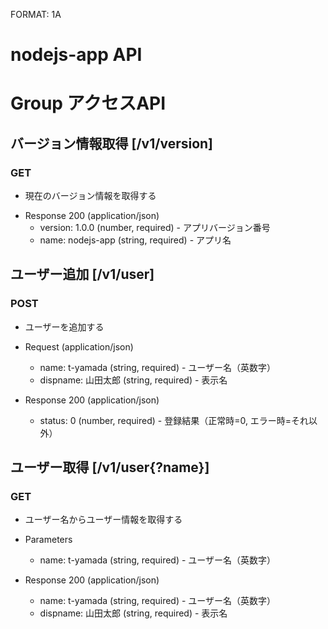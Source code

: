 FORMAT: 1A

# nodejs-app API

# Group アクセスAPI

## バージョン情報取得 [/v1/version]
### GET

* 現在のバージョン情報を取得する

+ Response 200 (application/json)
    + version: 1.0.0 (number, required) - アプリバージョン番号
    + name: nodejs-app (string, required) - アプリ名

## ユーザー追加 [/v1/user]
### POST

* ユーザーを追加する

+ Request (application/json)
    + name: t-yamada (string, required) - ユーザー名（英数字）
    + dispname: 山田太郎 (string, required) - 表示名

+ Response 200 (application/json)
    + status: 0 (number, required) - 登録結果（正常時=0, エラー時=それ以外）

## ユーザー取得 [/v1/user{?name}]
### GET

* ユーザー名からユーザー情報を取得する

+ Parameters 
    + name: t-yamada (string, required) - ユーザー名（英数字）

+ Response 200 (application/json)
    + name: t-yamada (string, required) - ユーザー名（英数字）
    + dispname: 山田太郎 (string, required) - 表示名
